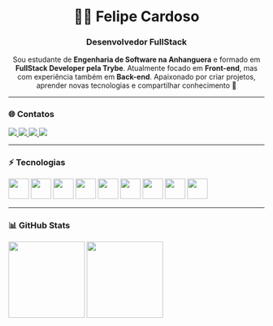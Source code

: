 <h1 align="center">👨‍💻 Felipe Cardoso</h1>
<h3 align="center">Desenvolvedor FullStack</h3>

<p align="center">
Sou estudante de <b>Engenharia de Software na Anhanguera</b> e formado em <b>FullStack Developer pela Trybe</b>.  
Atualmente focado em <b>Front-end</b>, mas com experiência também em <b>Back-end</b>.  
Apaixonado por criar projetos, aprender novas tecnologias e compartilhar conhecimento 🚀
</p>

---

### 🌐 Contatos

<p>
  <a href="https://linkedin.com/in/seu-linkedin" target="_blank">
    <img src="https://img.shields.io/badge/LinkedIn-0A66C2?style=for-the-badge&logo=linkedin&logoColor=white" />
  </a>
  <a href="mailto:seuemail@gmail.com">
    <img src="https://img.shields.io/badge/Gmail-EA4335?style=for-the-badge&logo=gmail&logoColor=white" />
  </a>
  <a href="https://github.com/fecardoso7?tab=stars">
    <img src="https://img.shields.io/badge/⭐%20Estrelas-0-green?style=for-the-badge" />
  </a>
  <a href="https://github.com/fecardoso7?tab=followers">
    <img src="https://img.shields.io/badge/👥%20Seguidores-15-blue?style=for-the-badge" />
  </a>
</p>

---

### ⚡ Tecnologias

<p align="left">
  <img src="https://cdn.jsdelivr.net/gh/devicons/devicon/icons/html5/html5-original.svg" width="40"/>
  <img src="https://cdn.jsdelivr.net/gh/devicons/devicon/icons/css3/css3-original.svg" width="40"/>
  <img src="https://cdn.jsdelivr.net/gh/devicons/devicon/icons/javascript/javascript-original.svg" width="40"/>
  <img src="https://cdn.jsdelivr.net/gh/devicons/devicon/icons/typescript/typescript-original.svg" width="40"/>
  <img src="https://cdn.jsdelivr.net/gh/devicons/devicon/icons/react/react-original.svg" width="40"/>
  <img src="https://cdn.jsdelivr.net/gh/devicons/devicon/icons/nextjs/nextjs-original.svg" width="40"/>
  <img src="https://cdn.jsdelivr.net/gh/devicons/devicon/icons/nodejs/nodejs-original.svg" width="40"/>
  <img src="https://cdn.jsdelivr.net/gh/devicons/devicon/icons/express/express-original.svg" width="40"/>
  <img src="https://cdn.jsdelivr.net/gh/devicons/devicon/icons/mongodb/mongodb-original.svg" width="40"/>
</p>

---

### 📊 GitHub Stats

<p>
  <img src="https://github-readme-stats.vercel.app/api?username=fecardoso7&show_icons=true&theme=radical" height="150"/>
  <img src="https://github-readme-stats.vercel.app/api/top-langs/?username=fecardoso7&layout=compact&theme=radical" height="150"/>
</p>
